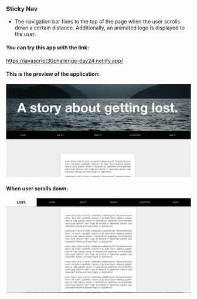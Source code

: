 ### Sticky Nav
- The navigation bar fixes to the top of the page when the user scrolls down a certain distance. Additionally, an animated logo is displayed to the user.

#### You can try this app with the link:
https://javascript30challenge-day24.netlify.app/

#### This is the preview of the application:
![Screenshot of deployed app](img/preview1.png)

#### When user scrolls down:
![Screenshot of deployed app](img/preview2.png)
